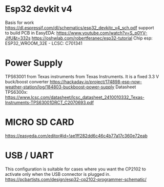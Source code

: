 



# Esp32 devkit v4

Basis for work
https://dl.espressif.com/dl/schematics/esp32_devkitc_v4_sch.pdf 
support to build PCB in EasyEDA: https://www.youtube.com/watch?v=S_p0YV-JlfU&t=332s 
https://oshwlab.com/robertferanec/esp32-tutorial 
Chip esp: ESP32_WROOM_32E - LCSC: C701341

# Power Supply

TPS63001 from Texas instruments from Texas Instruments. It is a fixed 3.3 V buck/boost converter
https://hackaday.io/project/174898-esp-now-weather-station/log/184803-buckboost-power-supply
Datasheet TPS6300x: https://www.lcsc.com/datasheet/lcsc_datasheet_2410010332_Texas-Instruments-TPS63001DRCT_C2070693.pdf 

# MICRO SD CARD

https://easyeda.com/editor#id=!ae1ff282dd6c46c4b77a17c360e72eab 

# USB / UART

This configuration is suitable for cases where you want the CP2102 to activate only when the USB connector is plugged in. 
https://pcbartists.com/design/esp32-cp2102-programmer-schematic/ 

